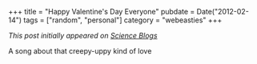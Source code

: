 +++
title = "Happy Valentine's Day Everyone"
pubdate = Date("2012-02-14")
tags = ["random", "personal"]
category = "webeasties"
+++

_This post initially appeared on [Science Blogs](http://scienceblogs.com/webeasties)_

A song about that creepy-uppy kind of love

      
  
